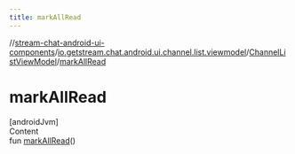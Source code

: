 ```yaml
---
title: markAllRead
---
```

//[stream-chat-android-ui-components](../../../index.md)/[io.getstream.chat.android.ui.channel.list.viewmodel](../index.md)/[ChannelListViewModel](index.md)/[markAllRead](markAllRead.md)



# markAllRead  
[androidJvm]  
Content  
fun [markAllRead](markAllRead.md)()  



